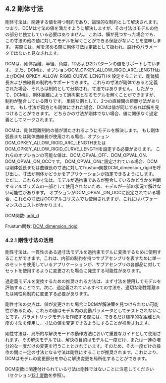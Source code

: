 ## 4.2 剛体寸法

剛体寸法は、関連する値を持つ制約であり、論理的な制約として解決されます。
つまり、DCMは寸法の値を満たすように解決しますが、その寸法はモデルの他の部分と独立している必要はありません。
これは、解が見つかった場合でも、この寸法の他の値に対してモデルを解くことができる保証がないことを意味します。
実際には、解を求める際に剛体寸法は定数として扱われ、設計のパラメータではないと見なされます。

DCMは、剛体距離、半径、角度、1Dおよび2Dパターンの値をサポートしています。
また、DCMは、オプションDCM\_OPKEY\_ALLOW\_RIGID\_ARC\_LENGTHおよびDCM\_OPKEY\_ALLOW\_RIGID\_CURVE\_LENGTHを設定することで、剛体弧長および曲線長の制約もサポートできます。
これらの寸法が剛体であると定義された場合、それらは制約として分類され、寸法ではありません。
したがって、DCMは、剛体距離によって過拘束となるモデルを解くことができますが、制約が整合している限りです。
単純な例として、2つの直線間の距離寸法があります。
もし寸法が両方とも剛体にされた場合、DCMは値が同じであれば解を見つけることができます。
どちらかの寸法が剛体でない場合、値に関係なく過定義としてマークされます。

DCMは、剛体距離制約の値が満たされるようにモデルを解決します。
もし剛体弧長または剛体曲線長が使用される場合、オプションDCM\_OPKEY\_ALLOW\_RIGID\_ARC\_LENGTHまたはDCM\_OPKEY\_ALLOW\_RIGID\_CURVE\_LENGTHを設定する必要があります。
これらのオプションの可能な値は、DCM\_OPVAL\_OFF、DCM\_OPVAL\_ON、DCM\_OPVAL\_ON\_OCCです。
DCM\_OPVAL\_ONに設定されている場合、DCMは剛体弧長または曲線長の寸法に対してfrustum関数DCM\_dimension\_rigidを呼び出し、寸法が剛体かどうかをアプリケーションが指定できるようにします。
ただし、これらの寸法は、モデルが過拘束であるが整合しているかどうかを判断するアルゴリズムの一部として使用されないため、モデルが一部の状況で解けない可能性があります。
オプションがDCM\_OPVAL\_ON\_OCCに設定されている場合、これらの寸法はOCCアルゴリズムでも使用されますが、これにはパフォーマンスのコストがかかります。

DCM関数: [add\_d](16.3._Defining_the_model_data.md)

Frustum関数: [DCM\_dimension\_rigid](17.2._Basic_dimension_functions.md)

### 4.2.1 剛性寸法の活用

剛性寸法は、一貫性のある過寸法モデルを過拘束モデルに変換するために使用することができます。これは、内部の制約を持つサブアセンブリを表すために単一のセットを使用しているアプリケーションが、サブアセンブリの各部品に対してセットを使用するように変更された場合に発生する可能性があります。

過定義モデルを変換するための推奨される方法は、まず寸法を使用してモデルを評価することです。次に、過定義されているすべての寸法を、適切な剛性距離または剛性角制約に変更する必要があります。

剛性寸法の欠点は、値が変更された場合にDCMが解決策を見つけられない可能性があるため、これらの値はモデル内の変動パラメータとしてテストされないことです。パラメトリックモデルを作成する際には、できるだけ標準的な距離と角度の寸法を使用し、寸法の値を変更できるようにすることが推奨されます。

剛性寸法は、局所的な解決モードの動作方法において重要なガイドとして使用されます。その解決モデルでは、解決の目的はモデルに一度だけ、または一連の増分的な一度だけの変更を行うこととされています。そのため、その一度だけの操作の間に一定の寸法となる寸法は剛性にすることが推奨されます。これにより、DCMはモデルの変更部分を中心に解決変更を局所化することができます。

DCM変数に関連付けられている寸法は剛性ではないことに注意してください（セクション[12.1 変数](12.1._Variables.md)を参照）。
